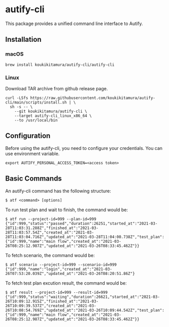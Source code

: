 # autify-cli
This package provides a unified command line interface to Autify.

## Installation
### macOS
```
brew install koukikitamura/autify-cli/autify-cli
```

### Linux
Download TAR archive from github release page.
```
curl -LSfs https://raw.githubusercontent.com/koukikitamura/autify-cli/main/scripts/install.sh | \
  sh -s -- \
    --git koukikitamura/autify-cli \
    --target autify-cli_linux_x86_64 \
    --to /usr/local/bin
```

## Configuration
Before using the autify-cli, you need to configure your credentials. You can use environment variable.

```
export AUTIFY_PERSONAL_ACCESS_TOKEN=<access token>
```

## Basic Commands
An autify-cli command has the following structure:
```
$ atf <command> [options]
```

To run test plan and wait to finish, the command would be:
```
$ atf run --project-id=999 --plan-id=999
{"id":999,"status":"passed","duration":26251,"started_at":"2021-03-28T11:03:31.288Z","finished_at":"2021-03-28T11:03:57.54Z","created_at":"2021-03-28T11:03:04.716Z","updated_at":"2021-03-28T11:04:00.738Z","test_plan":{"id":999,"name":"main flow","created_at":"2021-03-26T08:25:12.987Z","updated_at":"2021-03-26T08:33:45.462Z"}}
```

To fetch scenario, the command would be:
```
$ atf scenario --project-id=999 --scenario-id=999
{"id":999,"name":"login","created_at":"2021-03-26T07:53:20.039Z","updated_at":"2021-03-26T08:20:51.86Z"}
```

To fetch test plan excution result, the command would be:
```
$ atf result --project-id=999 --result-id=999
{"id":999,"status":"waiting","duration":26621,"started_at":"2021-03-26T10:09:12.915Z","finished_at":"2021-03-26T10:09:39.537Z","created_at":"2021-03-26T10:08:54.769Z","updated_at":"2021-03-26T10:09:44.542Z","test_plan":{"id":999,"name":"main flow","created_at":"2021-03-26T08:25:12.987Z","updated_at":"2021-03-26T08:33:45.462Z"}}
```
